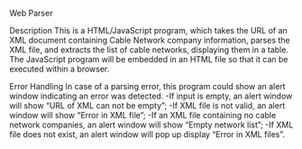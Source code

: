 Web Parser

Description
This is a HTML/JavaScript program, which takes the URL of an XML document containing Cable Network company information, parses the XML file, and extracts the list of cable networks,  displaying them in a table. The JavaScript program will be embedded in an HTML file so that it can be executed within a browser.

Error Handling
In case of a parsing error, this program could show an alert window indicating an error was detected.
-If input is empty, an alert window will show “URL of XML can not be empty”;
-If XML file is not valid, an alert window will show “Error in XML file”; 
-If an XML file containing no cable network companies, an alert window will show “Empty network list”;
-If XML file does not exist, an alert window will pop up display “Error in XML files”.
